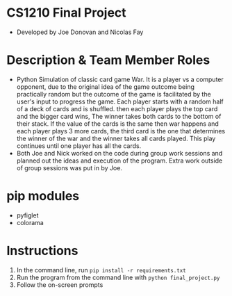 # CS1210 Final Project
- Developed by Joe Donovan and Nicolas Fay

# Description & Team Member Roles
- Python Simulation of classic card game War. It is a player vs a computer opponent, due to the original idea of the game outcome being practically random but the outcome of the game is facilitated by the user's input to progress the game. Each player starts with a random half of a deck of cards and is shuffled. then each player plays the top card and the bigger card wins, The winner takes both cards to the bottom of their stack. If the value of the cards is the same then war happens and each player plays 3 more cards, the third card is the one that determines the winner of the war and the winner takes all cards played. This play continues until one player has all the cards.
- Both Joe and Nick worked on the code during group work sessions and planned out the ideas and execution of the program. Extra work outside of group sessions was put in by Joe.

# pip modules
- pyfiglet
- colorama

# Instructions
1. In the command line, run 
```pip install -r requirements.txt```
2. Run the program from the command line with
```python final_project.py```
3. Follow the on-screen prompts
